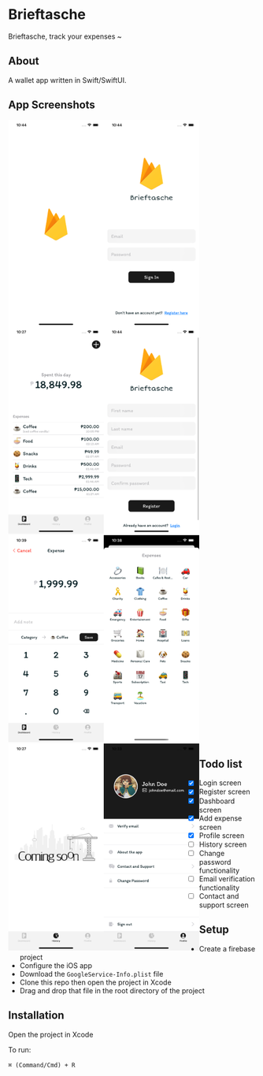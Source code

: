 # Brieftasche

Brieftasche, track your expenses ~

## About
A wallet app written in Swift/SwiftUI.

## App Screenshots
<img align="left" src="screenshots/splash_screen.png" height="420">
<img align="left" src="screenshots/login_screen.png" height="420">
<img src="screenshots/register_screen.png" height="420">
<img align="left" src="screenshots/dashboard_screen.png" height="420">
<img align="left" src="screenshots/add_expense_screen.png" height="420">
<img src="screenshots/add_expense_modal.png" height="420">
<img align="left" src="screenshots/history_screen.png" height="420">
<img align="left" src="screenshots/profile_screen.png" height="420">

## Todo list
- [x] Login screen
- [x] Register screen
- [x] Dashboard screen
- [x] Add expense screen
- [x] Profile screen
- [ ] History screen
- [ ] Change password functionality
- [ ] Email verification functionality
- [ ] Contact and support screen

## Setup
- Create a firebase project
- Configure the iOS app
- Download the `GoogleService-Info.plist` file
- Clone this repo then open the project in Xcode
- Drag and drop that file in the root directory of the project

## Installation
Open the project in Xcode

To run:
```
⌘ (Command/Cmd) + R
```
